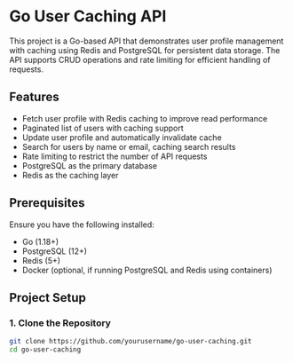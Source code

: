 # Go User Caching API

This project is a Go-based API that demonstrates user profile management with caching using Redis and PostgreSQL for persistent data storage. The API supports CRUD operations and rate limiting for efficient handling of requests.

## Features

- Fetch user profile with Redis caching to improve read performance
- Paginated list of users with caching support
- Update user profile and automatically invalidate cache
- Search for users by name or email, caching search results
- Rate limiting to restrict the number of API requests
- PostgreSQL as the primary database
- Redis as the caching layer

## Prerequisites

Ensure you have the following installed:

- Go (1.18+)
- PostgreSQL (12+)
- Redis (5+)
- Docker (optional, if running PostgreSQL and Redis using containers)

## Project Setup

### 1. Clone the Repository

```bash
git clone https://github.com/yourusername/go-user-caching.git
cd go-user-caching
```
